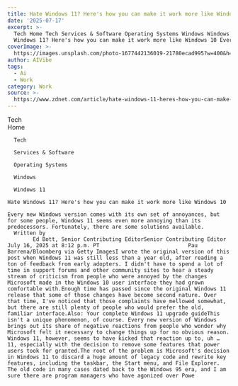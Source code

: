 ```yaml
---
title: Hate Windows 11? Here's how you can make it work more like Windows 10
date: '2025-07-17'
excerpt: >-
  Tech Home Tech Services & Software Operating Systems Windows Windows 11 Hate
  Windows 11? Here's how you can make it work more like Windows 10 Every ne...
coverImage: >-
  https://images.unsplash.com/photo-1677442136019-21780ecad995?w=400&h=200&fit=crop&auto=format
author: AIVibe
tags:
  - Ai
  - Work
category: Work
source: >-
  https://www.zdnet.com/article/hate-windows-11-heres-how-you-can-make-it-work-more-like-windows-10/
---
```

Tech      
      Home
    
      Tech
    
      Services & Software
    
      Operating Systems
    
      Windows
    
      Windows 11
       
    Hate Windows 11? Here's how you can make it work more like Windows 10
     
    Every new Windows version comes with its own set of annoyances, but for some people, Windows 11 seems even more annoying than its predecessors. Fortunately, there are some solutions available.
      Written by 
            Ed Bott, Senior Contributing EditorSenior Contributing Editor  July 16, 2025 at 8:12 p.m. PT                            Pau Barrena/Bloomberg via Getty ImagesI wrote the original version of this post when Windows 11 was still less than a year old, after reading a ton of feedback from early adopters. I didn't have to spend a lot of time in support forums and other community sites to hear a steady stream of criticism from people who were annoyed by the changes Microsoft made in the Windows 10 user interface they had grown comfortable with.Enough time has passed since the original Windows 11 release that some of those changes have become second nature. Over that time, I've noticed that those complaints have mellowed somewhat, but there are still plenty of people who would prefer the old, familiar interface.Also: Your complete Windows 11 upgrade guideThis isn't a unique phenomenon, of course. Every new version of Windows brings out its share of negative reactions from people who wonder why Microsoft felt it necessary to change things up for no obvious reason. Windows 11, however, seems to have kicked that reaction up to, uh … 11, especially with the decision to remove some features that power users took for granted.The root of the problem is Microsoft's decision in Windows 11 to discard a huge amount of legacy code and rewrite key features, including the taskbar, the Start menu, and File Explorer. The old code in many cases dated back to the Windows 95 era, and I am sure there are program managers who have agonized over Powe
